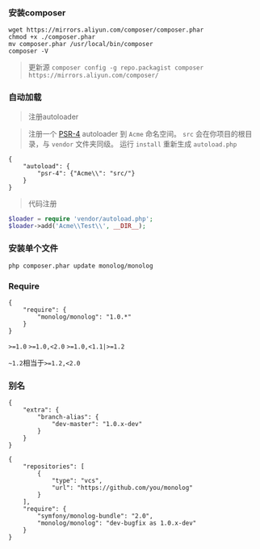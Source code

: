 ###  安装composer

```
wget https://mirrors.aliyun.com/composer/composer.phar    
chmod +x ./composer.phar   
mv composer.phar /usr/local/bin/composer   
composer -V
```

> 更新源 `composer config -g repo.packagist composer https://mirrors.aliyun.com/composer/`



###  自动加载

>  注册autoloader

>  注册一个 [PSR-4](http://www.php-fig.org/psr/psr-4/) autoloader 到 `Acme` 命名空间。 `src` 会在你项目的根目录，与 `vendor` 文件夹同级。 运行 `install` 重新生成 `autoload.php`

```
{
    "autoload": {
        "psr-4": {"Acme\\": "src/"}
    }
}
```

> 代码注册

```php
$loader = require 'vendor/autoload.php';
$loader->add('Acme\\Test\\', __DIR__);
```





###  安装单个文件

```
php composer.phar update monolog/monolog
```



###  Require

```
{
    "require": {
        "monolog/monolog": "1.0.*"
    }
}
```

`>=1.0` `>=1.0,<2.0` `>=1.0,<1.1|>=1.2`

  `~1.2`相当于`>=1.2,<2.0`

### 别名

```
{
    "extra": {
        "branch-alias": {
            "dev-master": "1.0.x-dev"
        }
    }
}
```

```
{
    "repositories": [
        {
            "type": "vcs",
            "url": "https://github.com/you/monolog"
        }
    ],
    "require": {
        "symfony/monolog-bundle": "2.0",
        "monolog/monolog": "dev-bugfix as 1.0.x-dev"
    }
}
```

